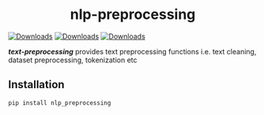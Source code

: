 # <center>nlp-preprocessing<center/>

[![Downloads](https://pepy.tech/badge/nlp-preprocessing)](https://pepy.tech/project/nlp-preprocessing)
[![Downloads](https://pepy.tech/badge/nlp-preprocessing/month)](https://pepy.tech/project/nlp-preprocessing/month)
[![Downloads](https://pepy.tech/badge/nlp-preprocessing/week)](https://pepy.tech/project/nlp-preprocessing/week)

***text-preprocessing*** provides text preprocessing functions i.e. text cleaning, dataset preprocessing, tokenization etc

## Installation

    pip install nlp_preprocessing
